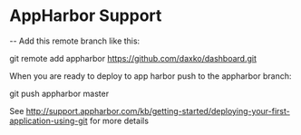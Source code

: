 AppHarbor Support
=================
--
Add this remote branch like this:

git remote add appharbor https://github.com/daxko/dashboard.git

When you are ready to deploy to app harbor push to the appharbor branch:

git push appharbor master

See <http://support.appharbor.com/kb/getting-started/deploying-your-first-application-using-git> for more details
